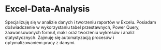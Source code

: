 # Excel-Data-Analysis
Specjalizuję się w analizie danych i tworzeniu raportów w Excelu. Posiadam doświadczenie w wykorzystaniu tabel przestawnych, Power Query, zaawansowanych formuł, makr oraz tworzeniu wykresów i analiz statystycznych. Zajmuję się automatyzacją procesów i optymalizowaniem pracy z danymi.

